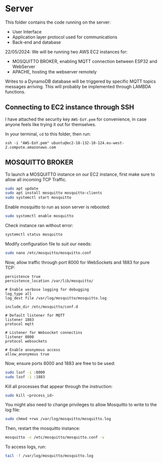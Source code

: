 # Server

This folder contains the code running on the server:
- User Interface
- Application layer protocol used for communications
- Back-end and database

22/05/2024: We will be running two AWS EC2 instances for:
- MOSQUITTO BROKER, enabling MQTT connection between ESP32 and WebServer
- APACHE, hosting the webserver remotely

Writes to a DynamoDB database will be triggered by specific MQTT topics messages arriving. This will probably be implemented through LAMBDA functions.

## Connecting to EC2 instance through SSH

I have attached the security key `AWS-EoY.pem` for convenience, in case anyone feels like trying it out for themselves.

In your terminal, `cd` to this folder, then run:

``` Shell
ssh -i "AWS-EoY.pem" ubuntu@ec2-18-132-10-124.eu-west-2.compute.amazonaws.com
````

## MOSQUITTO BROKER

To launch a MOSQUITTO instance on our EC2 instance, first make sure to allow all incoming TCP Traffic.

```bash
sudo apt update
sudo apt install mosquitto mosquitto-clients
sudo systemctl start mosquitto
```

Enable mosquitto to run as soon server is rebooted:

```bash
sudo systemctl enable mosquitto
```

Check instance ran without error:

```bash
systemctl status mosquitto
```

Modify configuration file to suit our needs:

```bash
sudo nano /etc/mosquitto/mosquitto.conf 
```

Now, allow traffic through port 8000 for WebSockets and 1883 for pure TCP:

``` Shell
persistence true
persistence_location /var/lib/mosquitto/

# Enable verbose logging for debugging
log_type all
log_dest file /var/log/mosquitto/mosquitto.log

include_dir /etc/mosquitto/conf.d

# Default listener for MQTT
listener 1883
protocol mqtt

# Listener for Websocket connectins
listener 8000
protocol websockets

# Enable anonymous access
allow_anonymous true
```

Now, ensure ports 8000 and 1883 are free to be used:

```bash
sudo lsof -i :8000
sudo lsof -i :1883
```

Kill all processes that appear through the instruction:

```bash
sudo kill <process_id>
```

You might also need to change privileges to allow Mosquitto to write to the log file:

```bash
sudo chmod +rwx /var/log/mosquitto/mosquitto.log 
```

Then, restart the mosquitto instance:

```bash
mosquitto -c /etc/mosquitto/mosquitto.conf -v
```

To access logs, run:

```bash
tail -f /var/log/mosquitto/mosquitto.log
```
